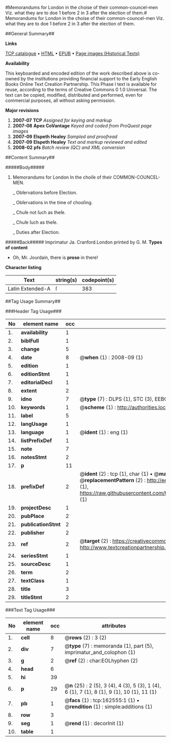 #Memorandums for London in the choise of their common-councel-men Viz. what they are to doe 1 before 2 in 3 after the election of them.#
Memorandums for London in the choise of their common-councel-men Viz. what they are to doe 1 before 2 in 3 after the election of them.

##General Summary##

**Links**

[TCP catalogue](http://www.ota.ox.ac.uk/tcp/)  • 
[HTML](http://tei.it.ox.ac.uk/tcp/Texts-HTML/free/A89/A89039.html)  • 
[EPUB](http://tei.it.ox.ac.uk/tcp/Texts-EPUB/free/A89/A89039.epub) • 
[Page images (Historical Texts)](https://data.historicaltexts.jisc.ac.uk/view?pubId=eebo-99869125e&pageId=eebo-99869125e-162555-1)

**Availability**

This keyboarded and encoded edition of the
	       work described above is co-owned by the institutions
	       providing financial support to the Early English Books
	       Online Text Creation Partnership. This Phase I text is
	       available for reuse, according to the terms of Creative
	       Commons 0 1.0 Universal. The text can be copied,
	       modified, distributed and performed, even for
	       commercial purposes, all without asking permission.

**Major revisions**

1. __2007-07__ __TCP__ *Assigned for keying and markup*
1. __2007-08__ __Apex CoVantage__ *Keyed and coded from ProQuest page images*
1. __2007-09__ __Elspeth Healey__ *Sampled and proofread*
1. __2007-09__ __Elspeth Healey__ *Text and markup reviewed and edited*
1. __2008-02__ __pfs__ *Batch review (QC) and XML conversion*

##Content Summary##

#####Body#####

1. Memorandums for London In the choiſe of their COMMON-COUNCEL-MEN.

    _ Obſervations before Election.

    _ Obſervations in the time of chooſing.

    _ Chuſe not ſuch as theſe.

    _ Chuſe ſuch as theſe.

    _ Duties after Election.

#####Back#####
Imprimatur Ja. Cranford.London printed by G. M.
**Types of content**

  * Oh, Mr. Jourdain, there is **prose** in there!

**Character listing**


|Text|string(s)|codepoint(s)|
|---|---|---|
|Latin Extended-A|ſ|383|

##Tag Usage Summary##

###Header Tag Usage###

|No|element name|occ|attributes|
|---|---|---|---|
|1.|__availability__|1||
|2.|__biblFull__|1||
|3.|__change__|5||
|4.|__date__|8| @__when__ (1) : 2008-09 (1)|
|5.|__edition__|1||
|6.|__editionStmt__|1||
|7.|__editorialDecl__|1||
|8.|__extent__|2||
|9.|__idno__|7| @__type__ (7) : DLPS (1), STC (3), EEBO-CITATION (1), PROQUEST (1), VID (1)|
|10.|__keywords__|1| @__scheme__ (1) : http://authorities.loc.gov/ (1)|
|11.|__label__|5||
|12.|__langUsage__|1||
|13.|__language__|1| @__ident__ (1) : eng (1)|
|14.|__listPrefixDef__|1||
|15.|__note__|7||
|16.|__notesStmt__|2||
|17.|__p__|11||
|18.|__prefixDef__|2| @__ident__ (2) : tcp (1), char (1)  •  @__matchPattern__ (2) : ([0-9\-]+):([0-9IVX]+) (1), (.+) (1)  •  @__replacementPattern__ (2) : http://eebo.chadwyck.com/downloadtiff?vid=$1&page=$2 (1), https://raw.githubusercontent.com/textcreationpartnership/Texts/master/tcpchars.xml#$1 (1)|
|19.|__projectDesc__|1||
|20.|__pubPlace__|2||
|21.|__publicationStmt__|2||
|22.|__publisher__|2||
|23.|__ref__|2| @__target__ (2) : https://creativecommons.org/publicdomain/zero/1.0/ (1), http://www.textcreationpartnership.org/docs/. (1)|
|24.|__seriesStmt__|1||
|25.|__sourceDesc__|1||
|26.|__term__|2||
|27.|__textClass__|1||
|28.|__title__|3||
|29.|__titleStmt__|2||


###Text Tag Usage###

|No|element name|occ|attributes|
|---|---|---|---|
|1.|__cell__|8| @__rows__ (2) : 3 (2)|
|2.|__div__|7| @__type__ (7) : memoranda (1), part (5), imprimatur_and_colophon (1)|
|3.|__g__|2| @__ref__ (2) : char:EOLhyphen (2)|
|4.|__head__|6||
|5.|__hi__|39||
|6.|__p__|29| @__n__ (25) : 2 (5), 3 (4), 4 (3), 5 (3), 1 (4), 6 (1), 7 (1), 8 (1), 9 (1), 10 (1), 11 (1)|
|7.|__pb__|1| @__facs__ (1) : tcp:162555:1 (1)  •  @__rendition__ (1) : simple:additions (1)|
|8.|__row__|3||
|9.|__seg__|1| @__rend__ (1) : decorInit (1)|
|10.|__table__|1||
